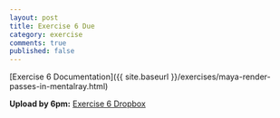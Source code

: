 ```yaml
---
layout: post
title: Exercise 6 Due
category: exercise
comments: true
published: false
---
```


[Exercise 6 Documentation]({{ site.baseurl }}/exercises/maya-render-passes-in-mentalray.html)

**Upload by 6pm:** [Exercise 6 Dropbox](https://psu.box.com/signup/collablink/d_6058207193/113696a8f0e644)
